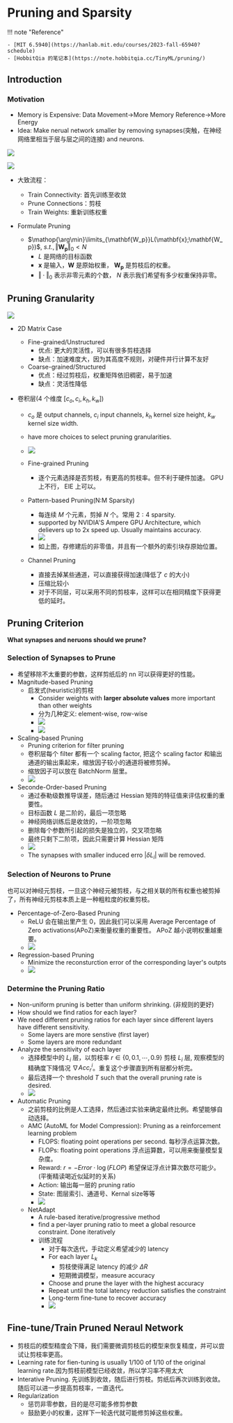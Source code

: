 # Pruning and Sparsity

!!! note "Reference"

    - [MIT 6.5940](https://hanlab.mit.edu/courses/2023-fall-65940?schedule)
    - [HobbitQia 的笔记本](https://note.hobbitqia.cc/TinyML/pruning/) 

## Introduction

### Motivation

- Memory is Expensive: Data Movement->More Memory Reference->More Energy
- Idea: Make nerual network smaller by removing synapses(突触，在神经网络里相当于层与层之间的连接) and neurons.

![](image/1.png)

![](image/2.png)

- 大致流程：
    - Train Connectivity: 首先训练至收敛
    - Prune Connections：剪枝
    - Train Weights: 重新训练权重

- Formulate Pruning
    - $\mathop{\arg\min}\limits_{\mathbf{W_p}}L(\mathbf{x};\mathbf{W_p})$, $s.t., \Vert\mathbf{W_p}\Vert_0<N$
        - $L$ 是网络的目标函数
        -  $\mathbf{x}$ 是输入，$\mathbf{W}$ 是原始权重， $\mathbf{W_p}$ 是剪枝后的权重。
        -  $\Vert\cdot\Vert_0$ 表示非零元素的个数， $N$ 表示我们希望有多少权重保持非零。

## Pruning Granularity

![](image/3.png)

- 2D Matrix Case
    - Fine-grained/Unstructured
        - 优点: 更大的灵活性，可以有很多剪枝选择
        - 缺点：加速难度大，因为其高度不规则，对硬件并行计算不友好
    - Coarse-grained/Structured
        - 优点：经过剪枝后，权重矩阵依旧稠密，易于加速
        - 缺点：灵活性降低

- 卷积层(4 个维度 $[c_o,c_i,k_h,k_w]$)
    - $c_o$ 是 output channels, $c_i$ input channels, $k_h$ kernel size height, $k_w$ kernel size width.
    - have more choices to select pruning granularities.

    - ![](image/4.png)

    - Fine-grained Pruning
        - 逐个元素选择是否剪枝，有更高的剪枝率。但不利于硬件加速。 GPU 上不行， EIE 上可以。
    - Pattern-based Pruning(N:M Sparsity)
        - 每连续 $M$ 个元素，剪掉 $N$ 个。常用 $2:4$ sparsity.
        - supported by NVIDIA'S Ampere GPU Architecture, which delievers up to 2x speed up. Usually maintains accuracy.
        - ![](image/5.png)
        - 如上图，存修建后的非零值，并且有一个额外的索引块存原始位置。
    - Channel Pruning
        - 直接去掉某些通道，可以直接获得加速(降低了 $c$ 的大小)
        - 压缩比较小
        - 对于不同层，可以采用不同的剪枝率，这样可以在相同精度下获得更低的延时。

## Pruning Criterion

**What synapses and neruons should we prune?**

### Selection of Synapses to Prune

- 希望移除不太重要的参数，这样剪纸后的 nn 可以获得更好的性能。
- Magnitude-based Pruning
    - 启发式(heuristic)的剪枝
        - Consider weights with **larger absolute values** more important than other weights 
        - 分为几种定义: element-wise, row-wise
        - ![](image/6.png)
        - ![](image/7.png)
- Scaling-based Pruning
    - Pruning criterion for filter pruning 
    - 卷积层每个 filter 都有一个 scaling factor, 把这个 scaling factor 和输出通道的输出乘起来，缩放因子较小的通道将被修剪掉。
    - 缩放因子可以放在 BatchNorm 层里。
    - ![](image/8.png)
- Seconde-Order-based Pruning
    - 通过泰勒级数推导误差，随后通过 Hessian 矩阵的特征值来评估权重的重要性。
    - 目标函数 $L$ 是二阶的，最后一项忽略
    - 神经网络训练后是收敛的，一阶项忽略
    - 删除每个参数所引起的损失是独立的，交叉项忽略
    - 最终只剩下二阶项，因此只需要计算 Hessian 矩阵
    - ![](image/9.png)
    - The synapses with smaller induced erro $|\delta L_i|$ will be removed.

### Selection of Neurons to Prune

也可以对神经元剪枝，一旦这个神经元被剪枝，与之相关联的所有权重也被剪掉了，所有神经元剪枝本质上是一种粗粒度的权重剪枝。

- Percentage-of-Zero-Based Pruning
    - ReLU 会在输出里产生 0，因此我们可以采用 Average Percentage of Zero activations(APoZ)来衡量权重的重要性。 APoZ 越小说明权重越重要。
    - ![](image/10.png)
- Regression-based Pruning
    - Minimize the reconsturction error of the corresponding layer's outpts
    - ![](image/11.png)

### Determine the Pruning Ratio

- Non-uniform pruning is better than uniform shrinking. (非规则的更好)
- How should we find ratios for each layer?
- We need different pruning ratios for each layer since different layers have different sensitivity.
    - Some layers are more senstive (first layer)
    - Some layers are more redundant
- Analyze the sensitivity of each layer
    - 选择模型中的 $L_i$ 层，以剪枝率 $r\in \{0,0.1,\cdots,0.9\}$ 剪枝 $L_i$ 层, 观察模型的精确度下降情况 $\nabla Acc_r^i$。重复这个步骤直到所有层都分析完。
    - 最后选择一个 threshold $T$ such that the overall pruning rate is desired.
    - ![](image/12.png)
- Automatic Pruning
    - 之前剪枝的比例是人工选择，然后通过实验来确定最终比例。希望能够自动选择。
    - AMC (AutoML for Model Compression): Pruning as a reinforcement learning problem
        - FLOPS: floating point operations per second. 每秒浮点运算次数。
        - FLOPs: floating point operations 浮点运算数，可以用来衡量模型复杂度。
        - Reward: $r = -Error\cdot \log(FLOP)$ 希望保证浮点计算次数尽可能少。(平衡精读喝近似延时的关系)
        - Action: 输出每一层的  pruning ratio
        - State: 图层索引、通道号、Kernal size等等
        - ![](image/13.png)
    - NetAdapt
        - A rule-based iterative/progressive method
        - find a per-layer pruning ratio to meet a global resource constraint. Done iteratively
        - 训练流程
            - 对于每次迭代，手动定义希望减少的 latency
            - For each layer $L_k$
                - 剪枝使得满足 latency 的减少 $\Delta R$
                - 短期微调模型，measure accuracy
            - Choose and prune the layer with the highest accuracy
            - Repeat until the total latency reduction satisfies the constraint
            - Long-term fine-tune to recover accuracy
            - ![](image/14.png)

## Fine-tune/Train Pruned Neraul Network

- 剪枝后的模型精度会下降，我们需要微调剪枝后的模型来恢复精度，并可以尝试让剪枝率更高。
- Learning rate for fien-tuning is usually 1/100 of 1/10 of the original learning rate.因为剪枝前模型已经收敛，所以学习率不用太大
- Interative Pruning. 先训练到收敛，随后进行剪枝。剪纸后再次训练到收敛。随后可以进一步提高剪枝率，一直迭代。
- Regularization
    - 惩罚非零参数，目的是尽可能多修剪参数
    - 鼓励更小的权重，这样下一轮迭代就可能修剪掉这些权重。


